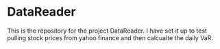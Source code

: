 # DataReader
This is the repository for the project DataReader.
I have set it up to test pulling stock prices from yahoo finance and then calcualte the daily VaR.
